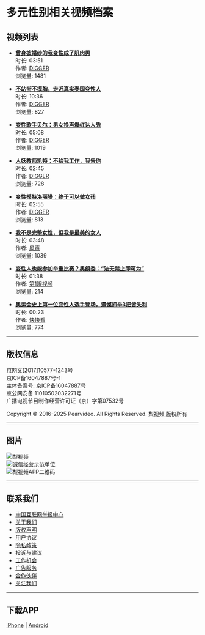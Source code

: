 # 多元性别相关视频档案

## 视频列表

- **[曾身披婚纱的我变性成了肌肉男](video_1049091)**  
  时长: 03:51  
  作者: [DIGGER](author_11549142)  
  浏览量: 1481

- **[不站街不摸胸，走近真实泰国变性人](video_1025864)**  
  时长: 10:36  
  作者: [DIGGER](author_11549142)  
  浏览量: 827

- **[变性歌手贝尔：男女换声爆红达人秀](video_1025769)**  
  时长: 05:08  
  作者: [DIGGER](author_11549142)  
  浏览量: 1019

- **[人妖教师凯特：不给我工作，我告你](video_1022167)**  
  时长: 02:45  
  作者: [DIGGER](author_11549142)  
  浏览量: 728

- **[变性模特洛丽塔：终于可以做女孩](video_1017013)**  
  时长: 02:55  
  作者: [DIGGER](author_11549142)  
  浏览量: 813

- **[我不是完整女性，但我是最美的女人](video_1050495)**  
  时长: 03:48  
  作者: [风声](author_11549120)  
  浏览量: 1039

- **[变性人也能参加举重比赛？奥组委：“法无禁止即可为”](video_1749022)**  
  时长: 01:38  
  作者: [第1眼视频](author_12033417)  
  浏览量: 214

- **[奥运会史上第一位变性人选手登场，遗憾抓举3把皆失利](video_1737434)**  
  时长: 00:23  
  作者: [快快看](author_11724129)  
  浏览量: 774

---

## 版权信息

京网文\[2017\]10577-1243号  
京ICP备16047887号-1  
主体备案号: [京ICP备16047887号](http://beian.miit.gov.cn)  
京公网安备 11010502032271号  
广播电视节目制作经营许可证（京）字第07532号  

Copyright © 2016-2025 Pearvideo. All Rights Reserved. 梨视频 版权所有  

---

## 图片

![梨视频](//page.pearvideo.com/webres/img/internet_culture173.png)  
![诚信经营示范单位](https://trust.hss.org.cn/credit/crz2002.png)  
![梨视频APP二维码](//page.pearvideo.com/webres/img/qr160_download4.png)  

---

## 联系我们

- [中国互联网举报中心](http://www.12377.cn/)
- [关于我们](aboutus.jsp)
- [版权声明](copyright.jsp)
- [用户协议](useragreement.jsp)
- [隐私政策](privacy_policy.jsp)
- [投诉与建议](complaints_guide.jsp)
- [工作机会](workus.jsp)
- [广告服务](adservice.jsp)
- [合作伙伴](partner.jsp)
- [关注我们](attentionus.jsp)  

---

## 下载APP

[iPhone](https://itunes.apple.com/cn/app/id1165731962?mt=8) | [Android](http://www.pearvideo.com/download?id=4)  
<!-- tcd_original_link https://www.pearvideo.com/tag_6198 -->
